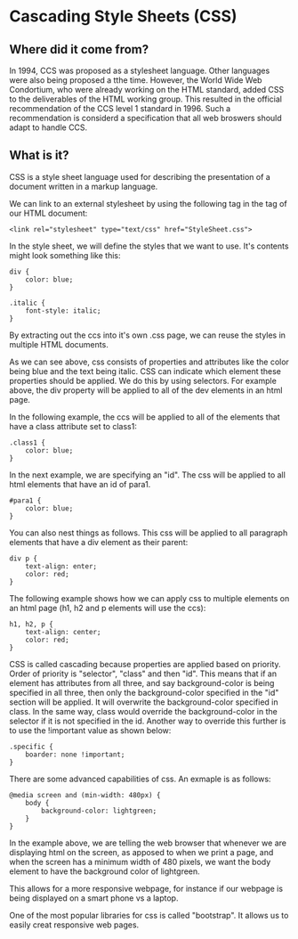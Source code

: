 # Cascading Style Sheets (CSS)

## Where did it come from?

In 1994, CCS was proposed as a stylesheet language. Other languages were also being proposed a tthe time. However, the World Wide Web Condortium, who were already working on the HTML standard, added CSS to the deliverables of the HTML working group. This resulted in the official recommendation of the CCS level 1 standard in 1996. Such a recommendation is considerd a specification that all web broswers should adapt to handle CCS.

## What is it?

CSS is a style sheet language used for describing the presentation of a document written in a markup language.

We can link to an external stylesheet by using the following tag in the <head> tag of our HTML document:

```
<link rel="stylesheet" type="text/css" href="StyleSheet.css">
```

In the style sheet, we will define the styles that we want to use. It's contents might look something like this:

```
div {
    color: blue;
}

.italic {
    font-style: italic;
}
```

By extracting out the ccs into it's own .css page, we can reuse the styles in multiple HTML documents.

As we can see above, css consists of properties and attributes like the color being blue and the text being italic. CSS can indicate which element these properties should be applied. We do this by using selectors. For example above, the div property will be applied to all of the dev elements in an html page.

In the following example, the ccs will be applied to all of the elements that have a class attribute set to class1:

```
.class1 {
    color: blue;
}
```

In the next example, we are specifying an "id". The css will be applied to all html elements that have an id of para1.

```
#para1 {
    color: blue;
}
```

You can also nest things as follows. This css will be applied to all paragraph elements that have a div element as their parent:

```
div p {
    text-align: enter;
    color: red;
}
```

The following example shows how we can apply css to multiple elements on an html page (h1, h2 and p elements will use the ccs):

```
h1, h2, p {
    text-align: center;
    color: red;
}
```

CSS is called cascading because properties are applied based on priority. Order of priority is "selector", "class" and then "id". This means that if an element has attributes from all three, and say background-color is being specified in all three, then only the background-color specified in the "id" section will be applied. It will overwrite the background-color specified in class. In the same way, class would override the background-color in the selector if it is not specified in the id. Another way to override this further is to use the !important value as shown below:

```
.specific {
    boarder: none !important;
}
```

There are some advanced capabilities of css. An exmaple is as follows:

```
@media screen and (min-width: 480px) {
    body {
        background-color: lightgreen;
    }
}
```

In the example above, we are telling the web browser that whenever we are displaying html on the screen, as apposed to when we print a page, and when the screen has a minimum width of 480 pixels, we want the body element to have the background color of lightgreen.

This allows for a more responsive webpage, for instance if our webpage is being displayed on a smart phone vs a laptop.

One of the most popular libraries for css is called "bootstrap". It allows us to easily creat responsive web pages.
